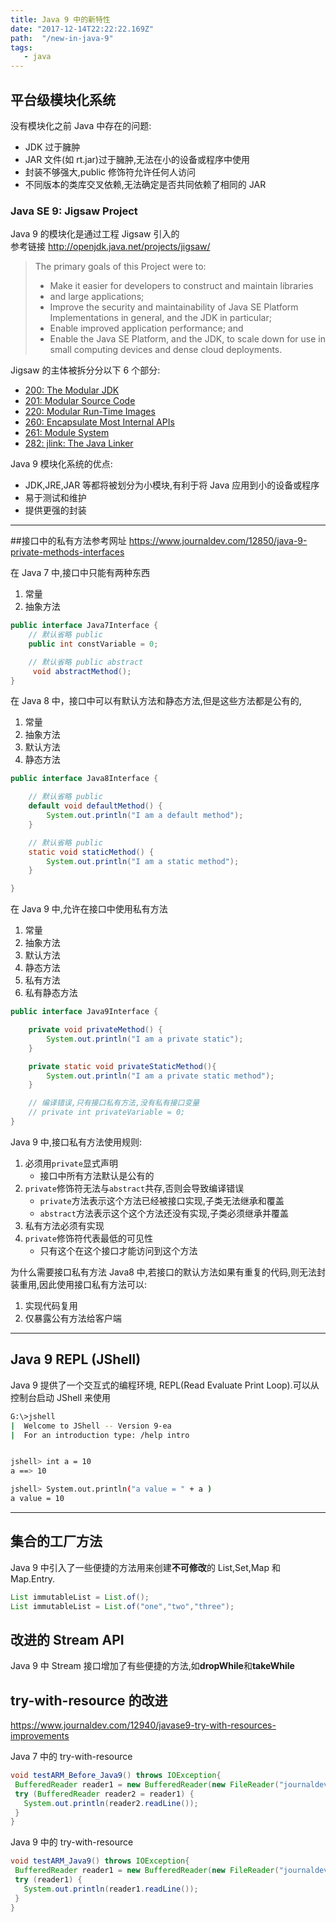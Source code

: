 ```yaml
---
title: Java 9 中的新特性
date: "2017-12-14T22:22:22.169Z"
path:  "/new-in-java-9"
tags:
   - java
---
```


## 平台级模块化系统

没有模块化之前 Java 中存在的问题:

* JDK 过于臃肿
* JAR 文件(如 rt.jar)过于臃肿,无法在小的设备或程序中使用
* 封装不够强大,public 修饰符允许任何人访问
* 不同版本的类库交叉依赖,无法确定是否共同依赖了相同的 JAR

### Java SE 9: Jigsaw Project

Java 9 的模块化是通过工程 Jigsaw 引入的  
参考链接 <http://openjdk.java.net/projects/jigsaw/>

> The primary goals of this Project were to:
>
> * Make it easier for developers to construct and maintain libraries
> * and large applications;
> * Improve the security and maintainability of Java SE Platform Implementations in general, and the JDK in particular;
> * Enable improved application performance; and
> * Enable the Java SE Platform, and the JDK, to scale down for use in small computing devices and dense cloud deployments.

Jigsaw 的主体被拆分分以下 6 个部分:

* [200: The Modular JDK](http://openjdk.java.net/jeps/200)
* [201: Modular Source Code](http://openjdk.java.net/jeps/201)
* [220: Modular Run-Time Images](http://openjdk.java.net/jeps/220)
* [260: Encapsulate Most Internal APIs](http://openjdk.java.net/jeps/260)
* [261: Module System](http://openjdk.java.net/jeps/261)
* [282: jlink: The Java Linker](http://openjdk.java.net/jeps/282)

Java 9 模块化系统的优点:

* JDK,JRE,JAR 等都将被划分为小模块,有利于将 Java 应用到小的设备或程序
* 易于测试和维护
* 提供更强的封装

---

##接口中的私有方法参考网址
<https://www.journaldev.com/12850/java-9-private-methods-interfaces>

在 Java 7 中,接口中只能有两种东西

1. 常量
2. 抽象方法

```java
public interface Java7Interface {
    // 默认省略 public
    public int constVariable = 0;

    // 默认省略 public abstract
     void abstractMethod();
}
```

在 Java 8 中，接口中可以有默认方法和静态方法,但是这些方法都是公有的,

1. 常量
2. 抽象方法
3. 默认方法
4. 静态方法

```java
public interface Java8Interface {

    // 默认省略 public
    default void defaultMethod() {
        System.out.println("I am a default method");
    }

    // 默认省略 public
    static void staticMethod() {
        System.out.println("I am a static method");
    }

}
```

在 Java 9 中,允许在接口中使用私有方法

1. 常量
2. 抽象方法
3. 默认方法
4. 静态方法
5. 私有方法
6. 私有静态方法

```java
public interface Java9Interface {

    private void privateMethod() {
        System.out.println("I am a private static");
    }

    private static void privateStaticMethod(){
        System.out.println("I am a private static method");
    }

    // 编译错误,只有接口私有方法,没有私有接口变量
    // private int privateVariable = 0;
}
```

Java 9 中,接口私有方法使用规则:

1. 必须用`private`显式声明
   * 接口中所有方法默认是公有的
2. `private`修饰符无法与`abstract`共存,否则会导致编译错误
   * `private`方法表示这个方法已经被接口实现,子类无法继承和覆盖
   * `abstract`方法表示这个这个方法还没有实现,子类必须继承并覆盖
3. 私有方法必须有实现
4. `private`修饰符代表最低的可见性
   * 只有这个在这个接口才能访问到这个方法

为什么需要接口私有方法
Java8 中,若接口的默认方法如果有重复的代码,则无法封装重用,因此使用接口私有方法可以:

1. 实现代码复用
2. 仅暴露公有方法给客户端

---

## Java 9 REPL (JShell)

Java 9 提供了一个交互式的编程环境, REPL(Read Evaluate Print Loop).可以从控制台启动 JShell 来使用

```bash
G:\>jshell
|  Welcome to JShell -- Version 9-ea
|  For an introduction type: /help intro


jshell> int a = 10
a ==> 10

jshell> System.out.println("a value = " + a )
a value = 10
```

---

## 集合的工厂方法

Java 9 中引入了一些便捷的方法用来创建**不可修改**的 List,Set,Map 和 Map.Entry.

```java
List immutableList = List.of();
List immutableList = List.of("one","two","three");
```

## 改进的 Stream API

Java 9 中 Stream 接口增加了有些便捷的方法,如**dropWhile**和**takeWhile**

## try-with-resource 的改进

<https://www.journaldev.com/12940/javase9-try-with-resources-improvements>

Java 7 中的 try-with-resource

```java
void testARM_Before_Java9() throws IOException{
 BufferedReader reader1 = new BufferedReader(new FileReader("journaldev.txt"));
 try (BufferedReader reader2 = reader1) {
   System.out.println(reader2.readLine());
 }
}
```

Java 9 中的 try-with-resource

```java
void testARM_Java9() throws IOException{
 BufferedReader reader1 = new BufferedReader(new FileReader("journaldev.txt"));
 try (reader1) {
   System.out.println(reader1.readLine());
 }
}
```
